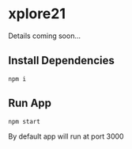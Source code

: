 # xplore21
Details coming soon...

## Install Dependencies
```
npm i
```
## Run App
```
npm start
```
By default app will run at port 3000
